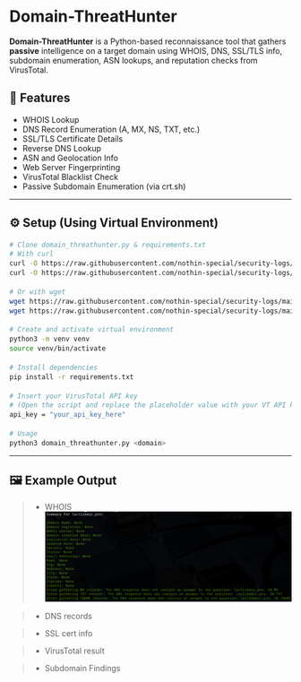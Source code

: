 # Domain-ThreatHunter

**Domain-ThreatHunter** is a Python-based reconnaissance tool that gathers **passive** intelligence on a target domain using WHOIS, DNS, SSL/TLS info, subdomain enumeration, ASN lookups, and reputation checks from VirusTotal.

## 🧰 Features

- WHOIS Lookup
- DNS Record Enumeration (A, MX, NS, TXT, etc.)
- SSL/TLS Certificate Details
- Reverse DNS Lookup
- ASN and Geolocation Info
- Web Server Fingerprinting
- VirusTotal Blacklist Check
- Passive Subdomain Enumeration (via crt.sh)

---

## ⚙️ Setup (Using Virtual Environment)

```bash
# Clone domain_threathunter.py & requirements.txt
# With curl
curl -O https://raw.githubusercontent.com/nothin-special/security-logs/main/Projects/Scripts/Blue/Domain-ThreatHunter/domain_threathunter.py && \
curl -O https://raw.githubusercontent.com/nothin-special/security-logs/main/Projects/Scripts/Blue/Domain-ThreatHunter/requirements.txt

# Or with wget
wget https://raw.githubusercontent.com/nothin-special/security-logs/main/Projects/Scripts/Blue/Domain-ThreatHunter/domain_threathunter.py && \
wget https://raw.githubusercontent.com/nothin-special/security-logs/main/Projects/Scripts/Blue/Domain-ThreatHunter/requirements.txt

# Create and activate virtual environment
python3 -m venv venv
source venv/bin/activate

# Install dependencies
pip install -r requirements.txt

# Insert your VirusTotal API key
# (Open the script and replace the placeholder value with your VT API key)
api_key = "your_api_key_here"

# Usage
python3 domain_threathunter.py <domain>
```
---

## 🖼️ Example Output

> - WHOIS
![whois](./images/whois.png)

> - DNS records


> - SSL cert info  


> - VirusTotal result  


> - Subdomain Findings


